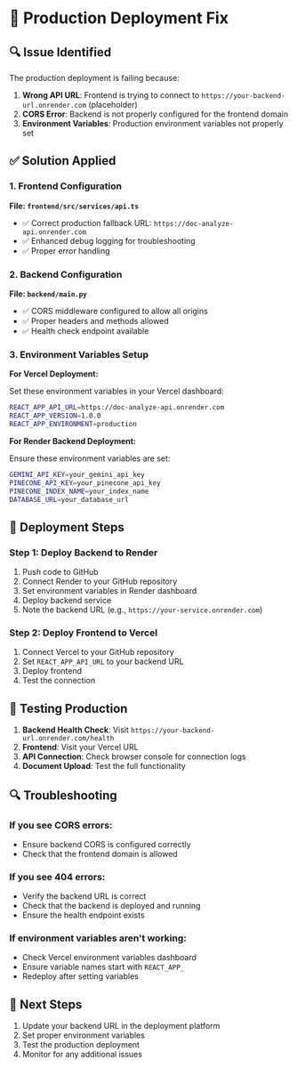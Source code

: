 # 🚀 Production Deployment Fix

## 🔍 Issue Identified

The production deployment is failing because:

1. **Wrong API URL**: Frontend is trying to connect to `https://your-backend-url.onrender.com` (placeholder)
2. **CORS Error**: Backend is not properly configured for the frontend domain
3. **Environment Variables**: Production environment variables not properly set

## ✅ Solution Applied

### 1. Frontend Configuration

**File: `frontend/src/services/api.ts`**
- ✅ Correct production fallback URL: `https://doc-analyze-api.onrender.com`
- ✅ Enhanced debug logging for troubleshooting
- ✅ Proper error handling

### 2. Backend Configuration

**File: `backend/main.py`**
- ✅ CORS middleware configured to allow all origins
- ✅ Proper headers and methods allowed
- ✅ Health check endpoint available

### 3. Environment Variables Setup

**For Vercel Deployment:**

Set these environment variables in your Vercel dashboard:

```bash
REACT_APP_API_URL=https://doc-analyze-api.onrender.com
REACT_APP_VERSION=1.0.0
REACT_APP_ENVIRONMENT=production
```

**For Render Backend Deployment:**

Ensure these environment variables are set:

```bash
GEMINI_API_KEY=your_gemini_api_key
PINECONE_API_KEY=your_pinecone_api_key
PINECONE_INDEX_NAME=your_index_name
DATABASE_URL=your_database_url
```

## 🔧 Deployment Steps

### Step 1: Deploy Backend to Render

1. Push code to GitHub
2. Connect Render to your GitHub repository
3. Set environment variables in Render dashboard
4. Deploy backend service
5. Note the backend URL (e.g., `https://your-service.onrender.com`)

### Step 2: Deploy Frontend to Vercel

1. Connect Vercel to your GitHub repository
2. Set `REACT_APP_API_URL` to your backend URL
3. Deploy frontend
4. Test the connection

## 🧪 Testing Production

1. **Backend Health Check**: Visit `https://your-backend-url.onrender.com/health`
2. **Frontend**: Visit your Vercel URL
3. **API Connection**: Check browser console for connection logs
4. **Document Upload**: Test the full functionality

## 🔍 Troubleshooting

### If you see CORS errors:
- Ensure backend CORS is configured correctly
- Check that the frontend domain is allowed

### If you see 404 errors:
- Verify the backend URL is correct
- Check that the backend is deployed and running
- Ensure the health endpoint exists

### If environment variables aren't working:
- Check Vercel environment variables dashboard
- Ensure variable names start with `REACT_APP_`
- Redeploy after setting variables

## 📝 Next Steps

1. Update your backend URL in the deployment platform
2. Set proper environment variables
3. Test the production deployment
4. Monitor for any additional issues
